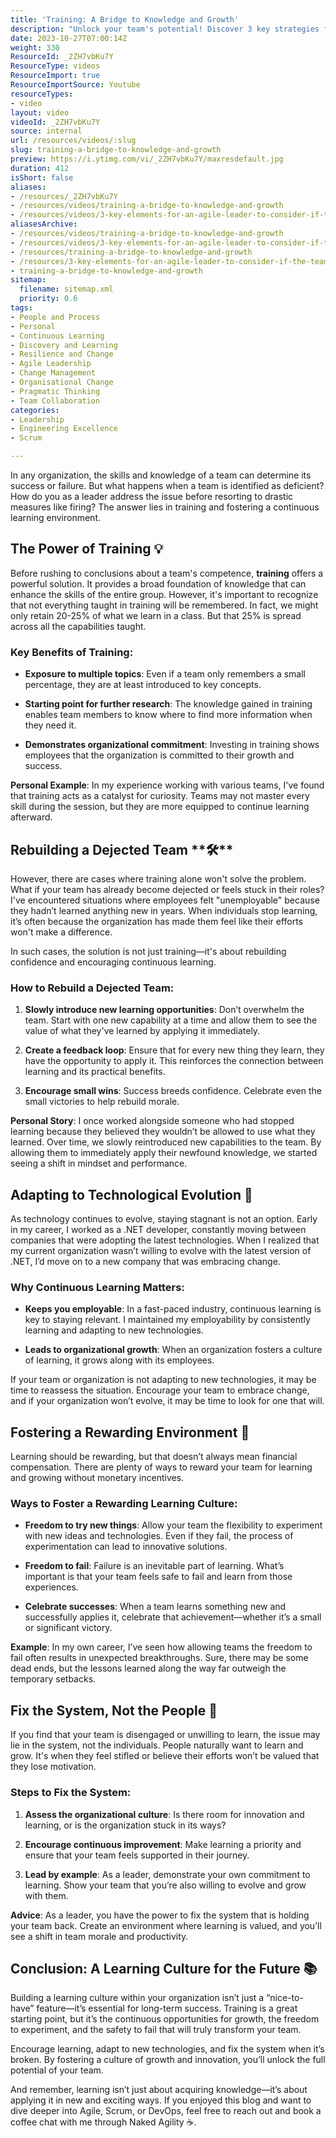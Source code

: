 ```yaml
---
title: 'Training: A Bridge to Knowledge and Growth'
description: "Unlock your team's potential! Discover 3 key strategies for agile leaders to uplift underperforming teams in this insightful video. \U0001F331\U0001F680"
date: 2023-10-27T07:00:14Z
weight: 330
ResourceId: _2ZH7vbKu7Y
ResourceType: videos
ResourceImport: true
ResourceImportSource: Youtube
resourceTypes:
- video
layout: video
videoId: _2ZH7vbKu7Y
source: internal
url: /resources/videos/:slug
slug: training-a-bridge-to-knowledge-and-growth
preview: https://i.ytimg.com/vi/_2ZH7vbKu7Y/maxresdefault.jpg
duration: 412
isShort: false
aliases:
- /resources/_2ZH7vbKu7Y
- /resources/videos/training-a-bridge-to-knowledge-and-growth
- /resources/videos/3-key-elements-for-an-agile-leader-to-consider-if-the-team-are-incompetent
aliasesArchive:
- /resources/videos/training-a-bridge-to-knowledge-and-growth
- /resources/videos/3-key-elements-for-an-agile-leader-to-consider-if-the-team-are-incompetent
- /resources/training-a-bridge-to-knowledge-and-growth
- /resources/3-key-elements-for-an-agile-leader-to-consider-if-the-team-are-incompetent
- training-a-bridge-to-knowledge-and-growth
sitemap:
  filename: sitemap.xml
  priority: 0.6
tags:
- People and Process
- Personal
- Continuous Learning
- Discovery and Learning
- Resilience and Change
- Agile Leadership
- Change Management
- Organisational Change
- Pragmatic Thinking
- Team Collaboration
categories:
- Leadership
- Engineering Excellence
- Scrum

---
```

In any organization, the skills and knowledge of a team can determine its success or failure. But what happens when a team is identified as deficient? How do you as a leader address the issue before resorting to drastic measures like firing? The answer lies in training and fostering a continuous learning environment.

## **The Power of Training** **💡**

Before rushing to conclusions about a team's competence, **training** offers a powerful solution. It provides a broad foundation of knowledge that can enhance the skills of the entire group. However, it's important to recognize that not everything taught in training will be remembered. In fact, we might only retain 20-25% of what we learn in a class. But that 25% is spread across all the capabilities taught.

### **Key Benefits of Training:**

- **Exposure to multiple topics**: Even if a team only remembers a small percentage, they are at least introduced to key concepts.

- **Starting point for further research**: The knowledge gained in training enables team members to know where to find more information when they need it.

- **Demonstrates organizational commitment**: Investing in training shows employees that the organization is committed to their growth and success.

**Personal Example**: In my experience working with various teams, I've found that training acts as a catalyst for curiosity. Teams may not master every skill during the session, but they are more equipped to continue learning afterward.

## **Rebuilding a Dejected Team** **🛠****️**

However, there are cases where training alone won't solve the problem. What if your team has already become dejected or feels stuck in their roles? I've encountered situations where employees felt "unemployable" because they hadn’t learned anything new in years. When individuals stop learning, it’s often because the organization has made them feel like their efforts won't make a difference.

In such cases, the solution is not just training—it's about rebuilding confidence and encouraging continuous learning.

### **How to Rebuild a Dejected Team:**

1. **Slowly introduce new learning opportunities**: Don’t overwhelm the team. Start with one new capability at a time and allow them to see the value of what they've learned by applying it immediately.

3. **Create a feedback loop**: Ensure that for every new thing they learn, they have the opportunity to apply it. This reinforces the connection between learning and its practical benefits.

5. **Encourage small wins**: Success breeds confidence. Celebrate even the small victories to help rebuild morale.

**Personal Story**: I once worked alongside someone who had stopped learning because they believed they wouldn’t be allowed to use what they learned. Over time, we slowly reintroduced new capabilities to the team. By allowing them to immediately apply their newfound knowledge, we started seeing a shift in mindset and performance.

## **Adapting to Technological Evolution** **🔄**

As technology continues to evolve, staying stagnant is not an option. Early in my career, I worked as a .NET developer, constantly moving between companies that were adopting the latest technologies. When I realized that my current organization wasn’t willing to evolve with the latest version of .NET, I’d move on to a new company that was embracing change.

### **Why Continuous Learning Matters:**

- **Keeps you employable**: In a fast-paced industry, continuous learning is key to staying relevant. I maintained my employability by consistently learning and adapting to new technologies.

- **Leads to organizational growth**: When an organization fosters a culture of learning, it grows along with its employees.

If your team or organization is not adapting to new technologies, it may be time to reassess the situation. Encourage your team to embrace change, and if your organization won’t evolve, it may be time to look for one that will.

## **Fostering a Rewarding Environment** **🌱**

Learning should be rewarding, but that doesn’t always mean financial compensation. There are plenty of ways to reward your team for learning and growing without monetary incentives.

### **Ways to Foster a Rewarding Learning Culture:**

- **Freedom to try new things**: Allow your team the flexibility to experiment with new ideas and technologies. Even if they fail, the process of experimentation can lead to innovative solutions.

- **Freedom to fail**: Failure is an inevitable part of learning. What’s important is that your team feels safe to fail and learn from those experiences.

- **Celebrate successes**: When a team learns something new and successfully applies it, celebrate that achievement—whether it’s a small or significant victory.

**Example**: In my own career, I’ve seen how allowing teams the freedom to fail often results in unexpected breakthroughs. Sure, there may be some dead ends, but the lessons learned along the way far outweigh the temporary setbacks.

## **Fix the System, Not the People** **🔧**

If you find that your team is disengaged or unwilling to learn, the issue may lie in the system, not the individuals. People naturally want to learn and grow. It's when they feel stifled or believe their efforts won’t be valued that they lose motivation.

### **Steps to Fix the System:**

1. **Assess the organizational culture**: Is there room for innovation and learning, or is the organization stuck in its ways?

3. **Encourage continuous improvement**: Make learning a priority and ensure that your team feels supported in their journey.

5. **Lead by example**: As a leader, demonstrate your own commitment to learning. Show your team that you’re also willing to evolve and grow with them.

**Advice**: As a leader, you have the power to fix the system that is holding your team back. Create an environment where learning is valued, and you’ll see a shift in team morale and productivity.

## **Conclusion: A Learning Culture for the Future** **📚**

Building a learning culture within your organization isn’t just a “nice-to-have” feature—it’s essential for long-term success. Training is a great starting point, but it’s the continuous opportunities for growth, the freedom to experiment, and the safety to fail that will truly transform your team.

Encourage learning, adapt to new technologies, and fix the system when it’s broken. By fostering a culture of growth and innovation, you’ll unlock the full potential of your team.

And remember, learning isn’t just about acquiring knowledge—it’s about applying it in new and exciting ways. If you enjoyed this blog and want to dive deeper into Agile, Scrum, or DevOps, feel free to reach out and book a coffee chat with me through Naked Agility ☕.
